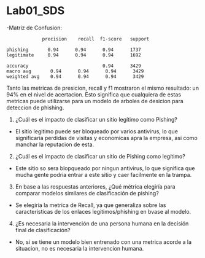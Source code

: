 # Lab01_SDS

-Matriz de Confusion:

                 precision    recall  f1-score   support

    phishing       0.94      0.94      0.94      1737
    legitimate     0.94      0.94      0.94      1692

    accuracy                           0.94      3429
    macro avg       0.94      0.94      0.94      3429
    weighted avg    0.94      0.94      0.94      3429

Tanto las metricas de presicion, recall y f1 mostraron el mismo resultado: un 94% en el nivel de acertacion. Esto significa que cualquiera de estas metricas puede utilizarse para un modelo de arboles de desicion para deteccion de phishing.




1. ¿Cuál es el impacto de clasificar un sitio legítimo como Pishing?  
- El sitio legitimo puede ser bloqueado por varios antivirus, lo que significaria perdidas de visitas y economicas apra la empresa, asi como manchar la reputacion de esta.

2. ¿Cuál es el impacto de clasificar un sitio de Pishing como legítimo? 
- Este sitio so sera blopqueado por ningun antivirus, lo que significa que mucha gente podria entrar a este sitio y caer facilmente en la trampa.

3. En base a las respuestas anteriores, ¿Qué métrica elegiría para comparar modelos similares 
de clasificación de pishing? 
- Se elegiria la metrica de Recall, ya que generaliza sobre las caracteristicas de los enlaces legitimos/phishing en bvase al modelo.

4. ¿Es necesaria la intervención de una persona humana en la decisión final de clasificación? 
- No, si se tiene un modelo bien entrenado con una metrica acorde a la situacion, no es necesaria la intervencion humana.
